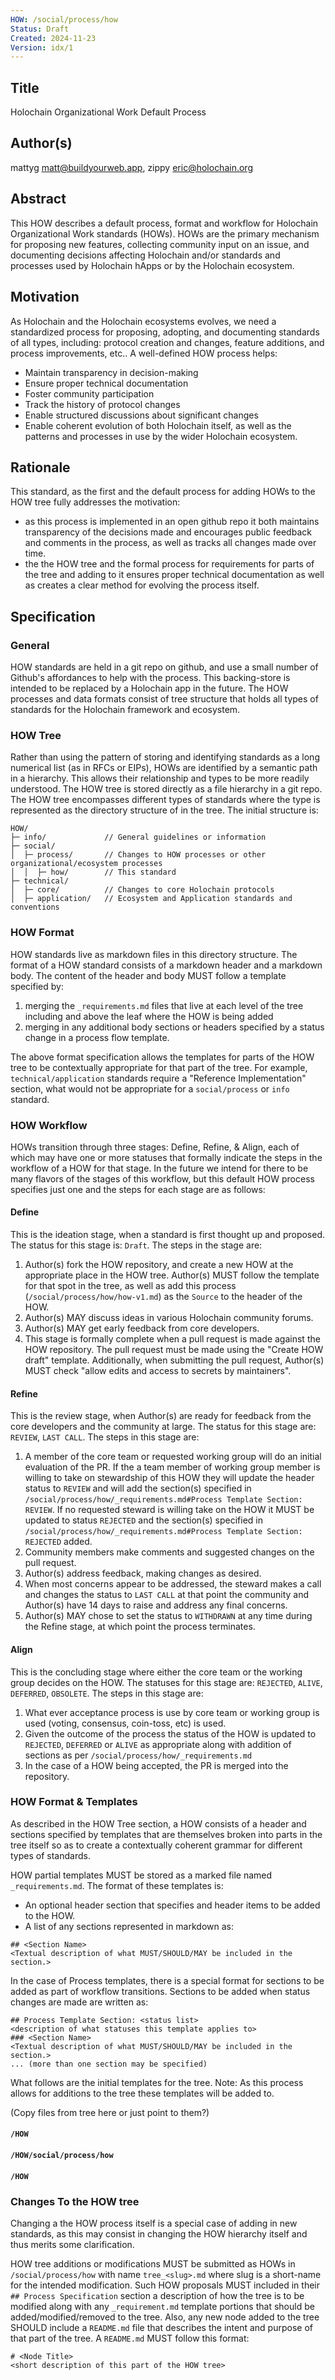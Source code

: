 ```yaml
---
HOW: /social/process/how
Status: Draft
Created: 2024-11-23
Version: idx/1
---
```


## Title
Holochain Organizational Work Default Process

## Author(s)

mattyg <matt@buildyourweb.app>, zippy <eric@holochain.org>

## Abstract

This HOW describes a default process, format and workflow for Holochain Organizational Work standards (HOWs). HOWs are the primary mechanism for proposing new features, collecting community input on an issue, and documenting decisions affecting Holochain and/or standards and processes used by Holochain hApps or by the Holochain ecosystem. 

## Motivation

As Holochain and the Holochain ecosystems evolves, we need a standardized process for proposing, adopting, and documenting standards of all types, including: protocol creation and changes, feature additions, and process improvements, etc.. A well-defined HOW process helps:
- Maintain transparency in decision-making
- Ensure proper technical documentation
- Foster community participation
- Track the history of protocol changes
- Enable structured discussions about significant changes
- Enable coherent evolution of both Holochain itself, as well as the patterns and processes in use by the wider Holochain ecosystem.

## Rationale

This standard, as the first and the default process for adding HOWs to the HOW tree fully addresses the motivation:
- as this process is implemented in an open github repo it both maintains transparency of the decisions made and encourages public feedback and comments in the process, as well as tracks all changes made over time.
- the the HOW tree and the formal process for requirements for parts of the tree and adding to it ensures proper technical documentation as well as creates a clear method for evolving the process itself.

## Specification

### General
HOW standards are held in a git repo on github, and use a small number of Github's affordances to help with the process.  This backing-store is intended to be replaced by a Holochain app in the future.  The HOW processes and data formats consist of tree structure that holds all types of standards for the Holochain framework and ecosystem.

### HOW Tree

Rather than using the pattern of storing and identifying standards as a long numerical list (as in RFCs or EIPs), HOWs are identified by a semantic path in a hierarchy.  This allows their relationship and types to be more readily understood.  The HOW tree is stored directly as a file hierarchy in a git repo. The HOW tree encompasses different types of standards where the type is represented as the directory structure of in the tree.  The initial structure is:

```
HOW/
├─ info/             // General guidelines or information
├─ social/
│  ├─ process/       // Changes to HOW processes or other organizational/ecosystem processes
│  │  ├─ how/        // This standard
├─ technical/
│  ├─ core/          // Changes to core Holochain protocols
│  ├─ application/   // Ecosystem and Application standards and conventions
```

### HOW Format

HOW standards live as markdown files in this directory structure.  The format of a HOW standard consists of a markdown header and a markdown body.  The content of the header and body MUST follow a template specified by:
1.  merging the `_requirements.md` files that live at each level of the tree including and above the leaf where the HOW is being added
2.  merging in any additional body sections or headers specified by a status change in a process flow template.

The above format specification allows the templates for parts of the HOW tree to be contextually appropriate for that part of the tree.  For example, `technical/application` standards require a "Reference Implementation" section, what would not be appropriate for a `social/process` or `info` standard.


### HOW Workflow

HOWs transition through three stages: Define, Refine, & Align, each of which may have one or more statuses that formally indicate the steps in the workflow of a HOW for that stage. In the future we intend for there to be many flavors of the stages of this workflow, but this default HOW process specifies just one and the steps for each stage are as follows:

#### Define
This is the ideation stage, when a standard is first thought up and proposed.  The status for this stage is: `Draft`.  The steps in the stage are:

1. Author(s) fork the HOW repository, and create a new HOW at the appropriate place in the HOW tree.  Author(s) MUST follow the template for that spot in the tree, as well as add this process (`/social/process/how/how-v1.md`) as the `Source` to the header of the HOW.
2. Author(s) MAY discuss ideas in various Holochain community forums.
3. Author(s) MAY get early feedback from core developers.
4. This stage is formally complete when a pull request is made against the HOW repository.  The pull request must be made using the "Create HOW draft" template. Additionally, when submitting the pull request, Author(s) MUST check "allow edits and access to secrets by maintainers".

#### Refine
This is the review stage, when Author(s) are ready for feedback from the core developers and the community at large. The status for this stage are: `REVIEW`, `LAST CALL`.  The steps in this stage are:

1. A member of the core team or requested working group will do an initial evaluation of the PR.  If the a team member of working group member is willing to take on stewardship of this HOW they will update the header status to `REVIEW` and will add the section(s) specified in `/social/process/how/_requirements.md#Process Template Section: REVIEW`.  If no requested steward is willing take on the HOW it MUST be updated to status `REJECTED` and the section(s) specified in `/social/process/how/_requirements.md#Process Template Section: REJECTED` added.
2. Community members make comments and suggested changes on the pull request.
3. Author(s) address feedback, making changes as desired.
4. When most concerns appear to be addressed, the steward makes a call and changes the status to `LAST CALL` at that point the community and Author(s) have 14 days to raise and address any final concerns.
5. Author(s) MAY chose to set the status to `WITHDRAWN` at any time during the Refine stage, at which point the process terminates.

#### Align
This is the concluding stage where either the core team or the working group decides on the HOW.   The statuses for this stage are: `REJECTED`, `ALIVE`, `DEFERRED`, `OBSOLETE`.  The steps in this stage are:

1. What ever acceptance process is use by core team or working group is used (voting, consensus, coin-toss, etc) is used.
2. Given the outcome of the process the status of the HOW is updated to `REJECTED`, `DEFERRED` or `ALIVE` as appropriate along with addition of sections as per `/social/process/how/_requirements.md`
3. In the case of a HOW being accepted, the PR is merged into the repository.

### HOW Format & Templates

As described in the HOW Tree section, a HOW consists of a header and sections specified by templates that are themselves broken into parts in the tree itself so as to create a contextually coherent grammar for different types of standards.

HOW partial templates MUST be stored as a marked file named `_requirements.md`.  The format of these templates is:

- An optional header section that specifies and header items to be added to the HOW.
- A list of any sections represented in markdown as:
```
## <Section Name>
<Textual description of what MUST/SHOULD/MAY be included in the section.>
```

In the case of Process templates, there is a special format for sections to be added as part of workflow transitions. Sections to be added when status changes are made are written as:
```
## Process Template Section: <status list>
<description of what statuses this template applies to>
### <Section Name> 
<Textual description of what MUST/SHOULD/MAY be included in the section.>
... (more than one section may be specified)
```

What follows are the initial templates for the tree.  Note: As this process allows for additions to the tree these templates will be added to.

(Copy files from tree here or just point to them?)

#### `/HOW`
#### `/HOW/social/process/how`
#### `/HOW`

### Changes To the HOW tree

Changing a the HOW process itself is a special case of adding in new standards, as this may consist in changing the HOW hierarchy itself and thus merits some clarification.

HOW tree additions or modifications MUST be submitted as HOWs in `/social/process/how` with name `tree_<slug>.md` where slug is a short-name for the intended modification.   Such HOW proposals MUST included in their `## Process Specification` section a description of how the tree is to be modified along with any `_requirement.md` template portions that should be added/modified/removed to the tree.  Also, any new node added to the tree SHOULD include a `README.md` file that describes the intent and purpose of that part of the tree.  A `README.md` MUST follow this format:

```
# <Node Title>
<short description of this part of the HOW tree>
```